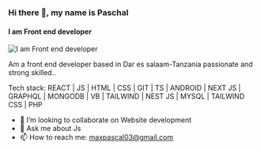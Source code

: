 ### Hi there 👋, my name is Paschal
#### I am Front end developer
![I am Front end developer](https://photos.app.goo.gl/EBVHvXQykRSPLGT59)

Am a front end developer based in Dar es salaam-Tanzania passionate and strong skilled..

Tech stack: REACT  | JS | HTML | CSS | GIT | TS | ANDROID | NEXT JS | GRAPHQL | MONGODB | VB | TAILWIND | NEST JS | MYSQL | TAILWIND CSS | PHP 



- 👯 I’m looking to collaborate on Website development 
- 💬 Ask me about Js  
- 📫 How to reach me: maxpascal03@gmail.com 


